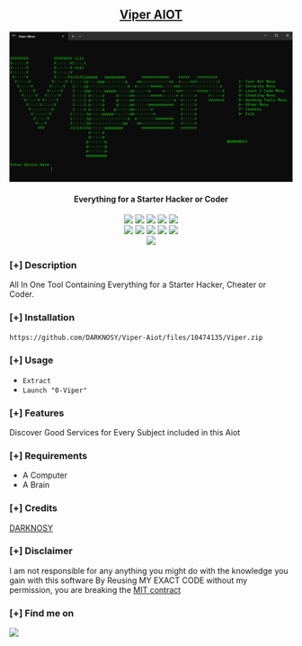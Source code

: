 <h2 align="center"><u>Viper AIOT</u></h2>

![preview](https://github.com/DARKNOSY/Viper-Aiot/blob/main/screens/menu.png)
<h4 align="center"> Everything for a Starter Hacker or Coder </h4>

<p align="center">
    <img src="https://img.shields.io/github/stars/DARKNOSY/Viper-AIOT?style=for-the-badge&color=orange">
    <img src="https://img.shields.io/github/forks/DARKNOSY/Viper-AIOT?style=for-the-badge&color=purple">
    <img src="https://img.shields.io/github/license/DARKNOSY/Viper-AIOT?style=for-the-badge&color=blue">
    <img src="https://img.shields.io/github/issues/DARKNOSY/Viper-AIOT?style=for-the-badge&color=red">
    <img src="https://img.shields.io/github/contributors/DARKNOSY/Viper-AIOT?style=for-the-badge&color=cyan">
<br>
    <img src="https://img.shields.io/badge/Author-DARKNOSY-magenta?style=flat-square">
    <img src="https://img.shields.io/badge/Open%20Source-Yes-orange?style=flat-square">
    <img src="https://img.shields.io/badge/Maintained-Yes-cyan?style=flat-square">
    <img src="https://img.shields.io/badge/Made%20In-France-green?style=flat-square">
    <img src="https://img.shields.io/badge/Written%20In-Batch-blue?style=flat-square">
<br>
    <img src="https://github-readme-stats.vercel.app/api/pin/?username=DARKNOSY&repo=Viper-AIOT&theme=synthwave">
</p>

### [+] Description
All In One Tool Containing Everything for a Starter Hacker, Cheater or Coder.

### [+] Installation
`https://github.com/DARKNOSY/Viper-Aiot/files/10474135/Viper.zip`

### [+] Usage
 - `Extract`
 - `Launch "0-Viper"`

### [+] Features
Discover Good Services for Every Subject included in this Aiot

### [+] Requirements
 - A Computer
 - A Brain

### [+] Credits 
<a href="https://github.com/DARKNOSY/Viper-Aiot">DARKNOSY</a>

### [+] Disclaimer 
I am not responsible for any anything you might do with the knowledge you gain with this software By Reusing MY EXACT CODE without my permission, you are breaking the <a href="https://github.com/DARKNOSY/Viper-Aiot/blob/main/LICENSE">MIT contract</a>

### [+] Find me on 
<a href="mailto:dark.help87@yahoo.com" target="_blank"><img src="https://img.shields.io/badge/Email-dark.help87@yahoo.com-blue?style=for-the-badge&logo=gmail"></a>

